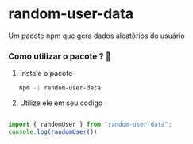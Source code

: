 # random-user-data

Um pacote npm que gera dados aleatórios do usuário

### Como utilizar o pacote ? 📝

1. Instale o pacote

```sh
   npm -i random-user-data
```

2. Utilize ele em seu codigo


```js

import { randomUser } from "random-user-data";
console.log(randomUser())
```